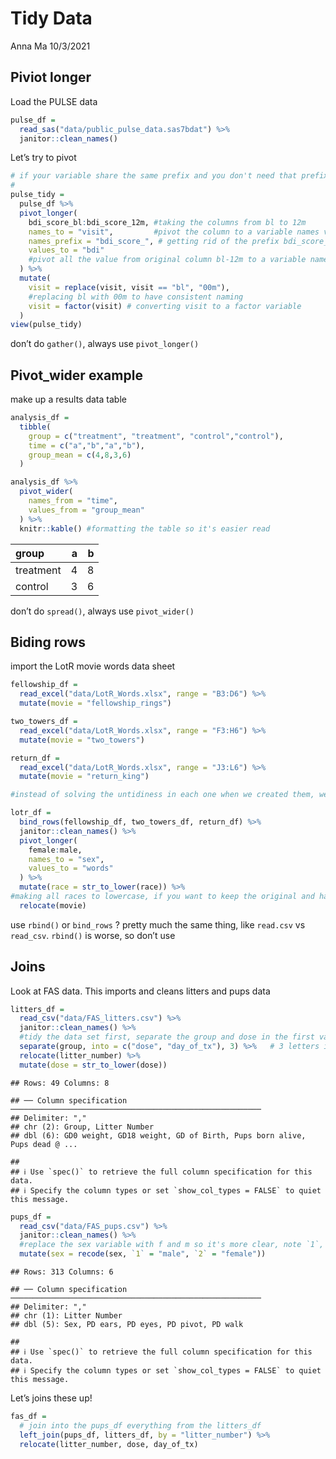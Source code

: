 Tidy Data
================
Anna Ma
10/3/2021

## Piviot longer

Load the PULSE data

``` r
pulse_df = 
  read_sas("data/public_pulse_data.sas7bdat") %>% 
  janitor::clean_names()
```

Let’s try to pivot

``` r
# if your variable share the same prefix and you don't need that prefix in everything, use names_prefix ="the part u don't want"
#
pulse_tidy = 
  pulse_df %>% 
  pivot_longer(
    bdi_score_bl:bdi_score_12m, #taking the columns from bl to 12m
    names_to = "visit",         #pivot the column to a variable names visit
    names_prefix = "bdi_score_", # getting rid of the prefix bdi_score_
    values_to = "bdi"   
    #pivot all the value from original column bl-12m to a variable names bdi
  ) %>% 
  mutate(
    visit = replace(visit, visit == "bl", "00m"), 
    #replacing bl with 00m to have consistent naming
    visit = factor(visit) # converting visit to a factor variable 
  )
view(pulse_tidy)
```

don’t do `gather()`, always use `pivot_longer()`

## Pivot\_wider example

make up a results data table

``` r
analysis_df = 
  tibble(
    group = c("treatment", "treatment", "control","control"),
    time = c("a","b","a","b"),
    group_mean = c(4,8,3,6)
  )

analysis_df %>%
  pivot_wider(
    names_from = "time",
    values_from = "group_mean"
  ) %>% 
  knitr::kable() #formatting the table so it's easier read 
```

| group     |   a |   b |
|:----------|----:|----:|
| treatment |   4 |   8 |
| control   |   3 |   6 |

don’t do `spread()`, always use `pivot_wider()`

## Biding rows

import the LotR movie words data sheet

``` r
fellowship_df = 
  read_excel("data/LotR_Words.xlsx", range = "B3:D6") %>% 
  mutate(movie = "fellowship_rings")

two_towers_df = 
  read_excel("data/LotR_Words.xlsx", range = "F3:H6") %>% 
  mutate(movie = "two_towers")

return_df = 
  read_excel("data/LotR_Words.xlsx", range = "J3:L6") %>% 
  mutate(movie = "return_king")

#instead of solving the untidiness in each one when we created them, we can combine all three together first and then tidy it 

lotr_df = 
  bind_rows(fellowship_df, two_towers_df, return_df) %>% 
  janitor::clean_names() %>% 
  pivot_longer(
    female:male,
    names_to = "sex",
    values_to = "words"
  ) %>%
  mutate(race = str_to_lower(race)) %>%  
#making all races to lowercase, if you want to keep the original and have a new variable with race in lowercase, write "mutate(race_lower = str_to_lower(race))" instead. 
  relocate(movie)
```

use `rbind()` or `bind_rows` ? pretty much the same thing, like
`read.csv` vs `read_csv`. `rbind()` is worse, so don’t use

## Joins

Look at FAS data. This imports and cleans litters and pups data

``` r
litters_df = 
  read_csv("data/FAS_litters.csv") %>% 
  janitor::clean_names() %>% 
  #tidy the data set first, separate the group and dose in the first variable 
  separate(group, into = c("dose", "day_of_tx"), 3) %>%   # 3 letters in and split
  relocate(litter_number) %>% 
  mutate(dose = str_to_lower(dose))
```

    ## Rows: 49 Columns: 8

    ## ── Column specification ────────────────────────────────────────────────────────
    ## Delimiter: ","
    ## chr (2): Group, Litter Number
    ## dbl (6): GD0 weight, GD18 weight, GD of Birth, Pups born alive, Pups dead @ ...

    ## 
    ## ℹ Use `spec()` to retrieve the full column specification for this data.
    ## ℹ Specify the column types or set `show_col_types = FALSE` to quiet this message.

``` r
pups_df = 
  read_csv("data/FAS_pups.csv") %>% 
  janitor::clean_names() %>% 
  #replace the sex variable with f and m so it's more clear, note `1`, cannot just use 1 because r would think it's a integer, using `` will force r to recognize it as a variable instead of a number
  mutate(sex = recode(sex, `1` = "male", `2` = "female"))
```

    ## Rows: 313 Columns: 6

    ## ── Column specification ────────────────────────────────────────────────────────
    ## Delimiter: ","
    ## chr (1): Litter Number
    ## dbl (5): Sex, PD ears, PD eyes, PD pivot, PD walk

    ## 
    ## ℹ Use `spec()` to retrieve the full column specification for this data.
    ## ℹ Specify the column types or set `show_col_types = FALSE` to quiet this message.

Let’s joins these up!

``` r
fas_df = 
  # join into the pups_df everything from the litters_df
  left_join(pups_df, litters_df, by = "litter_number") %>% 
  relocate(litter_number, dose, day_of_tx)
```
